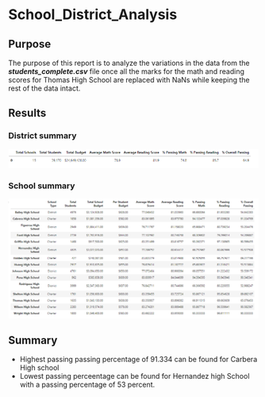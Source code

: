 # School_District_Analysis

## Purpose
The purpose of this report is to analyze the variations in the data from the   ***students_complete.csv***   file once  all the marks for the math and reading scores for Thomas High School are replaced  with NaNs while keeping the rest of the data intact. 

## Results

### District summary 


![IMAGE](District_summary.PNG)


### School summary
![IMAGE](school_summary.PNG)

## Summary
* Highest passing passing percentage of  91.334 can be found for Carbera High school
* Lowest passing perceentage can be found for Hernandez high School with a passing percentage of 53 percent.
